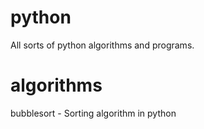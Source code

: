 # python
All sorts of python algorithms and programs.

# algorithms
bubblesort - Sorting algorithm in python
